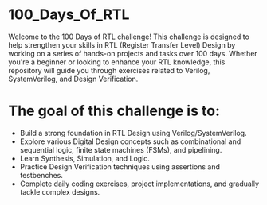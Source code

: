 # 100_Days_Of_RTL
Welcome to the 100 Days of RTL challenge! This challenge is designed to help strengthen your skills in RTL (Register Transfer Level) Design by working on a series of hands-on projects and tasks over 100 days. Whether you're a beginner or looking to enhance your RTL knowledge, this repository will guide you through exercises related to Verilog, SystemVerilog, and Design Verification.

# The goal of this challenge is to:

- Build a strong foundation in RTL Design using Verilog/SystemVerilog.
- Explore various Digital Design concepts such as combinational and sequential logic, finite state machines (FSMs), and pipelining.
- Learn Synthesis, Simulation, and Logic.
- Practice Design Verification techniques using assertions and testbenches.
- Complete daily coding exercises, project implementations, and gradually tackle complex designs.
